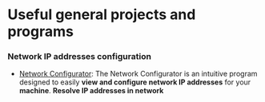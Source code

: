 # Useful general projects and programs

### Network IP addresses configuration
- [Network Configurator](./NET_CONFIG): The Network Configurator is an intuitive program designed to easily **view and configure network IP addresses** for your **machine**. **Resolve IP addresses in network**
